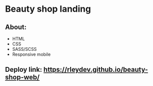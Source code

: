 # Beauty shop landing 
## About:
- HTML
- CSS
- SASS/SCSS
- Responsive mobile

## Deploy link: https://rleydev.github.io/beauty-shop-web/
